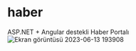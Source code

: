 # haber
ASP.NET + Angular destekli Haber Portalı
![Ekran görüntüsü 2023-06-13 193908](https://github.com/emrebuluttt/haber/assets/95485043/bb05ff24-1518-4488-b99e-2cf6a0668241)
